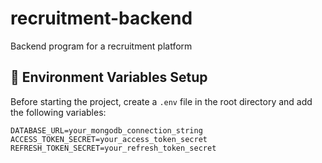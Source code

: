 # recruitment-backend
Backend program for a recruitment platform


## 🔐 Environment Variables Setup

Before starting the project, create a `.env` file in the root directory and add the following variables:

```env
DATABASE_URL=your_mongodb_connection_string
ACCESS_TOKEN_SECRET=your_access_token_secret
REFRESH_TOKEN_SECRET=your_refresh_token_secret
